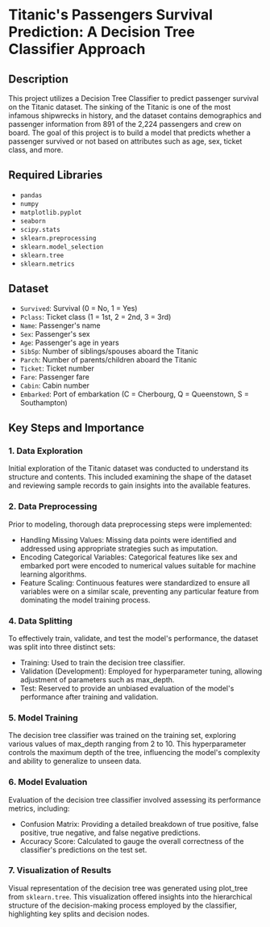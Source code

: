 # Titanic's Passengers Survival Prediction: A Decision Tree Classifier Approach  

## Description
This project utilizes a Decision Tree Classifier to predict passenger survival on the Titanic dataset. The sinking of the Titanic is one of the most infamous shipwrecks in history, and the dataset contains demographics and passenger information from 891 of the 2,224 passengers and crew on board. The goal of this project is to build a model that predicts whether a passenger survived or not based on attributes such as age, sex, ticket class, and more.

## Required Libraries
- `pandas`
- `numpy`
- `matplotlib.pyplot`
- `seaborn`
- `scipy.stats`
- `sklearn.preprocessing`
- `sklearn.model_selection`
- `sklearn.tree`
- `sklearn.metrics`

## Dataset

- `Survived`: Survival (0 = No, 1 = Yes)
- `Pclass`: Ticket class (1 = 1st, 2 = 2nd, 3 = 3rd)
- `Name`: Passenger's name
- `Sex`: Passenger's sex
- `Age`: Passenger's age in years
- `SibSp`: Number of siblings/spouses aboard the Titanic
- `Parch`: Number of parents/children aboard the Titanic
- `Ticket`: Ticket number
- `Fare`: Passenger fare
- `Cabin`: Cabin number
- `Embarked`: Port of embarkation (C = Cherbourg, Q = Queenstown, S = Southampton)

## Key Steps and Importance

### 1. Data Exploration
Initial exploration of the Titanic dataset was conducted to understand its structure and contents. This included examining the shape of the dataset and reviewing sample records to gain insights into the available features.

### 2. Data Preprocessing
Prior to modeling, thorough data preprocessing steps were implemented:

- Handling Missing Values: Missing data points were identified and addressed using appropriate strategies such as imputation.
- Encoding Categorical Variables: Categorical features like sex and embarked port were encoded to numerical values suitable for machine learning algorithms.
- Feature Scaling: Continuous features were standardized to ensure all variables were on a similar scale, preventing any particular feature from dominating the model training process.

### 4. Data Splitting
To effectively train, validate, and test the model's performance, the dataset was split into three distinct sets:

- Training: Used to train the decision tree classifier.
- Validation (Development): Employed for hyperparameter tuning, allowing adjustment of parameters such as max_depth.
- Test: Reserved to provide an unbiased evaluation of the model's performance after training and validation.

### 5. Model Training
The decision tree classifier was trained on the training set, exploring various values of max_depth ranging from 2 to 10. This hyperparameter controls the maximum depth of the tree, influencing the model's complexity and ability to generalize to unseen data.

### 6. Model Evaluation
Evaluation of the decision tree classifier involved assessing its performance metrics, including:

- Confusion Matrix: Providing a detailed breakdown of true positive, false positive, true negative, and false negative predictions.
- Accuracy Score: Calculated to gauge the overall correctness of the classifier's predictions on the test set.

### 7. Visualization of Results
Visual representation of the decision tree was generated using plot_tree from `sklearn.tree`. This visualization offered insights into the hierarchical structure of the decision-making process employed by the classifier, highlighting key splits and decision nodes.